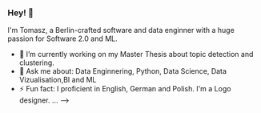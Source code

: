 ### Hey! 👋

I'm Tomasz, a Berlin-crafted software and data enginner with a huge passion for Software 2.0 and ML. 

- 🔭 I’m currently working on my Master Thesis about topic detection and clustering.  
- 💬 Ask me about: Data Enginnering, Python, Data Science, Data Vizualisation,BI and ML
- ⚡ Fun fact: I proficient in English, German and Polish. I'm a Logo designer.
 ...
-->
